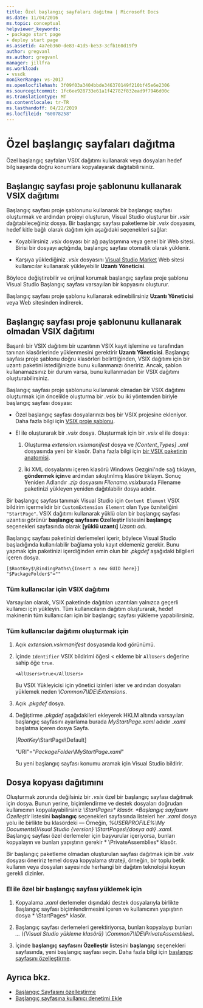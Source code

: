 ```yaml
---
title: Özel başlangıç sayfaları dağıtma | Microsoft Docs
ms.date: 11/04/2016
ms.topic: conceptual
helpviewer_keywords:
- package start page
- deploy start page
ms.assetid: 4a7eb360-de83-41d5-be53-3cfb160d19f9
author: gregvanl
ms.author: gregvanl
manager: jillfra
ms.workload:
- vssdk
monikerRange: vs-2017
ms.openlocfilehash: 3f09f03a3404bbde346370149f210bf45e6e2306
ms.sourcegitcommit: 1fc6ee928733e61a1f42782f832ead9f7946d00c
ms.translationtype: MT
ms.contentlocale: tr-TR
ms.lasthandoff: 04/22/2019
ms.locfileid: "60078258"
---
```

# <a name="deploy-custom-start-pages"></a>Özel başlangıç sayfaları dağıtma

Özel başlangıç sayfaları VSIX dağıtımı kullanarak veya dosyaları hedef bilgisayarda doğru konumlara kopyalayarak dağıtabilirsiniz.

## <a name="vsix-deployment-by-using-the-start-page-project-template"></a>Başlangıç sayfası proje şablonunu kullanarak VSIX dağıtımı

Başlangıç sayfası proje şablonunu kullanarak bir başlangıç sayfası oluşturmak ve ardından projeyi oluşturun, Visual Studio oluşturur bir *.vsix* dağıtabileceğiniz dosya. Bir başlangıç sayfası paketleme bir *.vsix* dosyasını, hedef kitle bağlı olarak dağıtım için aşağıdaki seçenekleri sağlar:

- Koyabilirsiniz *.vsix* dosyası bir ağ paylaşımına veya genel bir Web sitesi. Birisi bir dosyayı açtığında, başlangıç sayfası otomatik olarak yüklenir.

- Karşıya yüklediğiniz *.vsix* dosyasını [Visual Studio Market](https://marketplace.visualstudio.com/) Web sitesi kullanıcılar kullanarak yükleyebilir **Uzantı Yöneticisi**.

Böylece değiştirebilir ve orijinal korumak başlangıç sayfası proje şablonu Visual Studio Başlangıç sayfası varsayılan bir kopyasını oluşturur.

Başlangıç sayfası proje şablonu kullanarak edinebilirsiniz **Uzantı Yöneticisi** veya Web sitesinden indirerek.

## <a name="vsix-deployment-without-using-the-start-page-project-template"></a>Başlangıç sayfası proje şablonunu kullanarak olmadan VSIX dağıtımı
 Başarılı bir VSIX dağıtımı bir uzantının VSIX kayıt işlemine ve tarafından tanınan klasörlerinde yüklenmesini gerektirir **Uzantı Yöneticisi**. Başlangıç sayfası proje şablonu doğru klasörleri belirttiğinden, VSIX dağıtımı için bir uzantı paketini istediğinizde bunu kullanmanızı öneririz. Ancak, şablon kullanamazsınız bir durum varsa, bunu kullanmadan bir VSIX dağıtımı oluşturabilirsiniz.

 Başlangıç sayfası proje şablonunu kullanarak olmadan bir VSIX dağıtımı oluşturmak için öncelikle oluşturma bir *.vsix* bu iki yöntemden biriyle başlangıç sayfası dosyası:

- Özel başlangıç sayfası dosyalarınızı boş bir VSIX projesine ekleniyor. Daha fazla bilgi için [VSIX proje şablonu](../extensibility/vsix-project-template.md).

- El ile oluşturarak bir *.vsix* dosya. Oluşturmak için bir *.vsix* el ile dosya:

   1. Oluşturma *extension.vsixmanifest* dosya ve *[Content_Types] .xml* dosyasında yeni bir klasör. Daha fazla bilgi için [bir VSIX paketinin anatomisi](../extensibility/anatomy-of-a-vsix-package.md).

   2. İki XML dosyalarını içeren klasörü Windows Gezgini'nde sağ tıklayın, **göndermek için**ve ardından sıkıştırılmış klasöre tıklayın. Sonuç Yeniden Adlandır *.zip* dosyasını *Filename.vsix*burada Filename paketinizi yükleyen yeniden dağıtılabilir dosya adıdır.

Bir başlangıç sayfası tanımak Visual Studio için `Content Element` VSIX bildirim içermelidir bir `CustomExtension Element` olan `Type` özniteliğini `"StartPage"`. VSIX dağıtımı kullanarak yüklü olan bir başlangıç sayfası uzantısı görünür **başlangıç sayfasını Özelleştir** listesini **başlangıç** seçenekleri sayfasında olarak **[yüklü uzantı]** *Uzantı adı*.

Başlangıç sayfası paketinizi derlemeleri içerir, böylece Visual Studio başladığında kullanılabilir bağlama yolu kayıt eklemeniz gerekir. Bunu yapmak için paketinizi içerdiğinden emin olun bir *.pkgdef* aşağıdaki bilgileri içeren dosya.

```
[$RootKey$\BindingPaths\{Insert a new GUID here}]
"$PackageFolder$"=""
```

### <a name="vsix-deployment-for-all-users"></a>Tüm kullanıcılar için VSIX dağıtımı
 Varsayılan olarak, VSIX paketinde dağıtılan uzantıları yalnızca geçerli kullanıcı için yükleyin. Tüm kullanıcıların dağıtım oluşturarak, hedef makinenin tüm kullanıcıları için bir başlangıç sayfası yükleme yapabilirsiniz.

### <a name="to-create-an-all-users-deployment"></a>Tüm kullanıcılar dağıtımı oluşturmak için

1. Açık *extension.vsixmanifest* dosyasında kod görünümü.

2. İçinde `Identifier` VSIX bildirimi öğesi < ekleme bir `AllUsers` değerine sahip öğe `true`.

    ```
    <AllUsers>true</AllUsers>
    ```

     Bu VSIX Yükleyicisi için yönetici izinleri ister ve ardından dosyaları yüklemek neden *\Common7\IDE\Extensions*.

3. Açık *.pkgdef* dosya.

4. Değiştirme *.pkgdef* aşağıdakileri ekleyerek HKLM altında varsayılan başlangıç sayfasını ayarlama burada *MyStartPage.xaml* adıdır *.xaml* başlatma içeren dosya Sayfa.

     [$RootKey$\StartPage\Default]

     "URI"="$PackageFolder$\\*MyStartPage.xaml*"

     Bu yeni başlangıç sayfası konumu aramak için Visual Studio bildirir.

## <a name="file-copy-deployment"></a>Dosya kopyası dağıtımını
 Oluşturmak zorunda değilsiniz bir *.vsix* özel bir başlangıç sayfası dağıtmak için dosya. Bunun yerine, biçimlendirme ve destek dosyaları doğrudan kullanıcının kopyalayabilirsiniz <em>\StartPages\* klasör. **Başlangıç sayfasını Özelleştir</em>*  listesini **başlangıç** seçenekleri sayfasında listeleri her *.xaml* dosya yolu ile birlikte bu klasördeki — Örneğin, *%USERPROFILE%\My Documents\Visual Studio {version} \StartPages\\{dosya adı} .xaml*. Başlangıç sayfası özel derlemeler için başvurular içeriyorsa, bunları kopyalayın ve bunları yapıştırın gerekir * \PrivateAssemblies\* klasör.

 Bir başlangıç paketleme olmadan oluşturulan sayfası dağıtmak için bir *.vsix* dosyası öneririz temel dosya kopyalama strateji, örneğin, bir toplu betik kullanın veya dosyaları sayesinde herhangi bir dağıtım teknolojisi koyun gerekli dizinler.

### <a name="to-manually-install-a-custom-start-page"></a>El ile özel bir başlangıç sayfası yüklemek için

1. Kopyalama *.xaml* derlemeler dışındaki destek dosyalarıyla birlikte Başlangıç sayfası biçimlendirmesini içeren ve kullanıcının yapıştırın dosya * \StartPages\* klasör.

2. Başlangıç sayfası derlemeleri gerektiriyorsa, bunları kopyalayıp bunları *... \\{Visual Studio yükleme klasörü} \Common7\IDE\PrivateAssemblies\\*.

3. İçinde **başlangıç sayfasını Özelleştir** listesini **başlangıç** seçenekleri sayfasında, yeni başlangıç sayfası seçin. Daha fazla bilgi için [başlangıç sayfasını özelleştirme](../ide/customizing-the-start-page-for-visual-studio.md).

## <a name="see-also"></a>Ayrıca bkz.

- [Başlangıç Sayfasını özelleştirme](../ide/customizing-the-start-page-for-visual-studio.md)
- [Başlangıç sayfasına kullanıcı denetimi Ekle](../extensibility/adding-user-control-to-the-start-page.md)